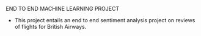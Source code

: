 END TO END MACHINE LEARNING PROJECT
 - This project entails an end to end sentiment analysis project on reviews of flights for British Airways.
